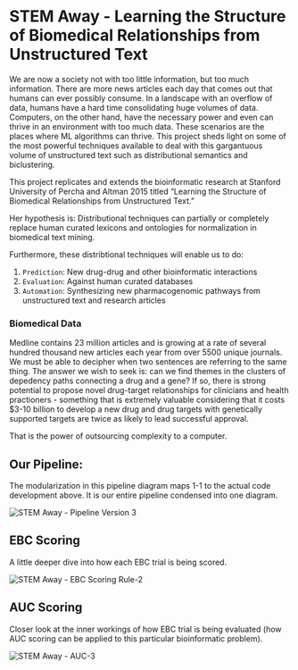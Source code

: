 # STEM Away - Learning the Structure of Biomedical Relationships from Unstructured Text

We are now a society not with too little information, but too much information. There are more news articles each day that comes out that humans can ever possibly consume. In a landscape with an overflow of data, humans have a hard time consolidating huge volumes of data. Computers, on the other hand, have the necessary power and even can thrive in an environment with too much data. These scenarios are the places where ML algorithms can thrive. This project sheds light on some of the most powerful techniques available to deal with this gargantuous volume of unstructured text such as distributional semantics and biclustering.

This project replicates and extends the bioinformatic research at Stanford University of Percha and Altman 2015 titled “Learning the Structure of Biomedical Relationships from Unstructured Text.”

Her hypothesis is: Distributional techniques can partially or completely replace human curated lexicons and ontologies for normalization in biomedical text mining.
  
Furthermore, these distribtional techniques will enable us to do:
1) `Prediction`: New drug-drug and other bioinformatic interactions
2) `Evaluation`: Against human curated databases
3) `Automation`: Synthesizing new pharmacogenomic pathways from unstructured text and research articles


### Biomedical Data

Medline contains 23 million articles and is growing at a rate of several hundred thousand new articles each year from over 5500 unique journals. We must be able to decipher when two sentences are referring to the same thing. The answer we wish to seek is: can we find themes in the clusters of depedency paths connecting a drug and a gene? If so, there is strong potential to propose novel drug-target relationships for clinicians and health practioners - something that is extremely valuable considering that it costs $3-10 billion to develop a new drug and drug targets with genetically supported targets are twice as likely to lead successful approval.

That is the power of outsourcing complexity to a computer.

## Our Pipeline:

The modularization in this pipeline diagram maps 1-1 to the actual code development above. It is our entire pipeline condensed into one diagram. 

![STEM Away - Pipeline Version 3](https://user-images.githubusercontent.com/44710581/129920146-f5107736-62c3-49db-98f8-a0bd2a1830ee.png)

## EBC Scoring

A little deeper dive into how each EBC trial is being scored.

![STEM Away - EBC Scoring Rule-2](https://user-images.githubusercontent.com/44710581/130164649-7176240f-6717-4bf7-9437-6213f764be95.png)

## AUC Scoring

Closer look at the inner workings of how EBC trial is being evaluated (how AUC scoring can be applied to this particular bioinformatic problem).

![STEM Away - AUC-3](https://user-images.githubusercontent.com/44710581/130165695-f97b2edb-8c2e-458d-9459-1cc99443c621.png)
